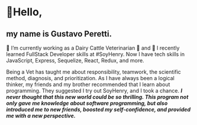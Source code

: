 # 👋Hello,
## my name is Gustavo Peretti.

🔭 I’m currently working as a Dairy Cattle Veterinarian 🐄 and 
🌱 I recently learned FullStack Developer skills at #SoyHenry.
Now I have tech skills in JavaScript, Express, Sequelize, React, Redux, and more.

Being a Vet has taught me about responsibility, teamwork, the scientific method, diagnosis, and prioritization. 
As I have always been a logical thinker, my friends and my brother recommended that I learn about programming. They suggested I try out SoyHenry, and I took a chance.
***I never thought that this new world could be so thrilling. This program not only gave me knowledge about software programming, but also introduced me to new friends, boosted my self-confidence, and provided me with a new perspective.***


<!--
**AlbaTyto/AlbaTyto** is a ✨ _special_ ✨ repository because its `README.md` (this file) appears on your GitHub profile.

Here are some ideas to get you started:

- 🔭 I’m currently working on ...
- 🌱 I’m currently learning ...
- 👯 I’m looking to collaborate on ...
- 🤔 I’m looking for help with ...
- 💬 Ask me about ...
- 📫 How to reach me: ...
- 😄 Pronouns: ...
- ⚡ Fun fact: ...
-->
